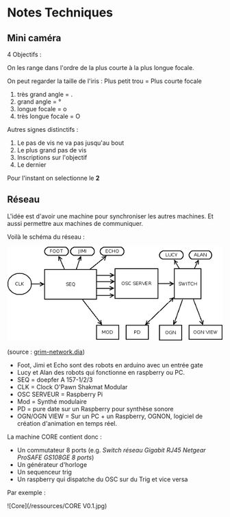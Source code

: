 Notes Techniques
================

Mini caméra
-----------

4 Objectifs :

On les range dans l'ordre de la plus courte à la plus longue focale.

On peut regarder la taille de l'iris : Plus petit trou = Plus courte focale

1.  très grand angle = .
2.  grand angle = °
3.  longue focale = o
4.  très longue focale = O

Autres signes distinctifs :

1.  Le pas de vis ne va pas jusqu'au bout
2.  Le plus grand pas de vis
3.  Inscriptions sur l'objectif
4.  Le dernier

Pour l'instant on selectionne le **2**


Réseau
------

L'idée est d'avoir une machine pour synchroniser les autres machines. Et aussi permettre aux machines de communiquer.

Voilà le schéma du réseau :

![réseau grim](/ressources/grim-network.png)

(source : [grim-network.dia](/ressources/grim-network.dia))

- Foot, Jimi et Echo sont des robots en arduino avec un entrée gate
- Lucy et Alan des robots qui fonctionne en raspberry ou PC.
- SEQ = doepfer A 157-1/2/3
- CLK = Clock O'Pawn Shakmat Modular
- OSC SERVEUR = Raspberry Pi
- Mod = Synthé modulaire
- PD = pure date sur un Raspberry pour synthèse sonore
- OGN/OGN VIEW = Sur un PC + un Raspberry, OGNON, logiciel de création d'animation en temps réel.

La machine CORE contient donc :

- Un commutateur 8 ports (e.g. *Switch réseau Gigabit RJ45 Netgear ProSAFE GS108GE 8 ports*)
- Un générateur d'horloge 
- Un sequenceur trig
- Un raspberry qui dispatche du OSC sur du Trig et vice versa

Par exemple :

![Core](/ressources/CORE V0.1.jpg)


